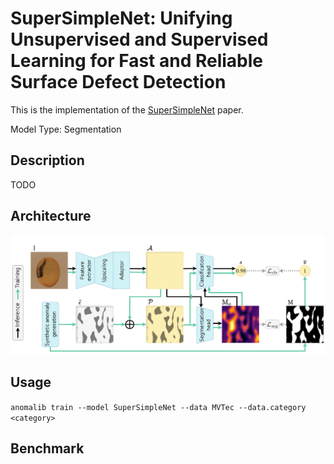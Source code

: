 # SuperSimpleNet: Unifying Unsupervised and Supervised Learning for Fast and Reliable Surface Defect Detection 

This is the implementation of the [SuperSimpleNet](https://arxiv.org/pdf/2408.03143) paper.

Model Type: Segmentation

## Description

TODO

## Architecture

![SuperSimpleNet architecture](/docs/source/images/supersimplenet/architecture.png "SuperSimpleNet architecture")

## Usage

`anomalib train --model SuperSimpleNet --data MVTec --data.category <category>`

## Benchmark


